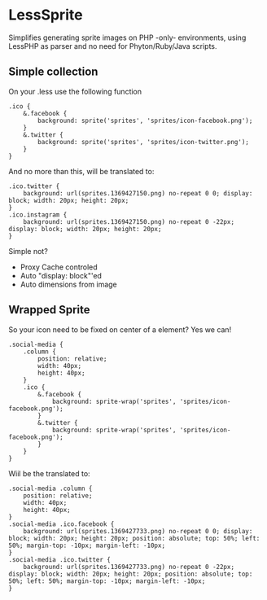 LessSprite
==========

Simplifies generating sprite images on PHP -only- environments, using LessPHP as parser and no need for Phyton/Ruby/Java scripts.

Simple collection 
-------

On your .less use the following function

    .ico {
        &.facebook {
            background: sprite('sprites', 'sprites/icon-facebook.png');
        }
        &.twitter {
            background: sprite('sprites', 'sprites/icon-twitter.png');
        }
    }
    
And no more than this, will be translated to:


    .ico.twitter {
        background: url(sprites.1369427150.png) no-repeat 0 0; display: block; width: 20px; height: 20px;
    }
    .ico.instagram {
        background: url(sprites.1369427150.png) no-repeat 0 -22px; display: block; width: 20px; height: 20px;
    }
    
Simple not? 
- Proxy Cache controled
- Auto "display: block"'ed
- Auto dimensions from image

Wrapped Sprite
-------

So your icon need to be fixed on center of a element?  Yes we can!

    .social-media {
        .column {
            position: relative;
            width: 40px;
            height: 40px;
        }
        .ico {
            &.facebook {
                background: sprite-wrap('sprites', 'sprites/icon-facebook.png');
            }
            &.twitter {
                background: sprite-wrap('sprites', 'sprites/icon-facebook.png');
            }
        }
    }

Wiil be the translated to:

    .social-media .column {
        position: relative;
        width: 40px;
        height: 40px;
    }
    .social-media .ico.facebook {
        background: url(sprites.1369427733.png) no-repeat 0 0; display: block; width: 20px; height: 20px; position: absolute; top: 50%; left: 50%; margin-top: -10px; margin-left: -10px;
    }
    .social-media .ico.twitter {
        background: url(sprites.1369427733.png) no-repeat 0 -22px; display: block; width: 20px; height: 20px; position: absolute; top: 50%; left: 50%; margin-top: -10px; margin-left: -10px;
    }